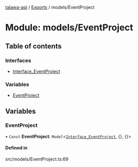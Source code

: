 [talawa-api](../README.md) / [Exports](../modules.md) / models/EventProject

# Module: models/EventProject

## Table of contents

### Interfaces

- [Interface\_EventProject](../interfaces/models_EventProject.Interface_EventProject.md)

### Variables

- [EventProject](models_EventProject.md#eventproject)

## Variables

### EventProject

• `Const` **EventProject**: `Model`\<[`Interface_EventProject`](../interfaces/models_EventProject.Interface_EventProject.md), \{}, \{}\>

#### Defined in

src/models/EventProject.ts:69
